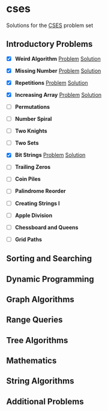 # cses

Solutions for the [CSES](https://cses.fi/problemset/list/) problem set

## Introductory Problems

- [x] **Weird Algorithm**
      [Problem](https://cses.fi/problemset/task/1068)
      [Solution](1-introductory-problems/weird_algorithm.js)

- [x] **Missing Number**
      [Problem](https://cses.fi/problemset/task/1083)
      [Solution](1-introductory-problems/missing_number.js)

- [x] **Repetitions**
      [Problem](https://cses.fi/problemset/task/1069)
      [Solution](1-introductory-problems/repetitions.js)

- [x] **Increasing Array**
      [Problem](https://cses.fi/problemset/task/1094)
      [Solution](1-introductory-problems/increasing_array.js)

- [ ] **Permutations**

- [ ] **Number Spiral**

- [ ] **Two Knights**

- [ ] **Two Sets**

- [x] **Bit Strings**
      [Problem](https://cses.fi/problemset/task/1617)
      [Solution](1-introductory-problems/bit_strings.js)

- [ ] **Trailing Zeros**

- [ ] **Coin Piles**

- [ ] **Palindrome Reorder**

- [ ] **Creating Strings I**

- [ ] **Apple Division**

- [ ] **Chessboard and Queens**

- [ ] **Grid Paths**

## Sorting and Searching

## Dynamic Programming

## Graph Algorithms

## Range Queries

## Tree Algorithms

## Mathematics

## String Algorithms

## Additional Problems
